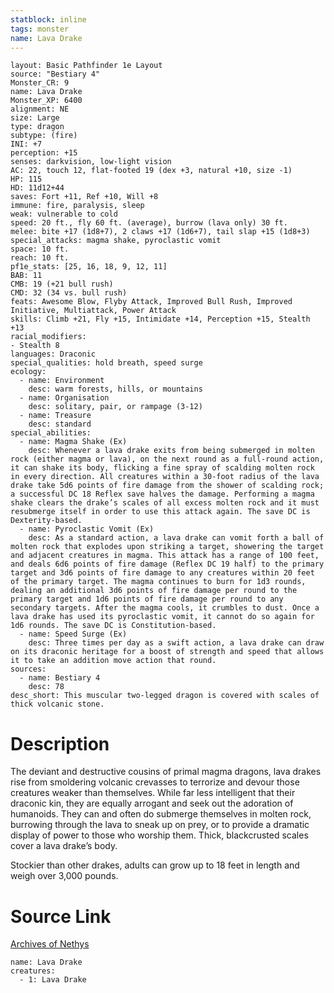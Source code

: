 ```yaml
---
statblock: inline
tags: monster
name: Lava Drake
---
```

```statblock
layout: Basic Pathfinder 1e Layout
source: "Bestiary 4"
Monster_CR: 9
name: Lava Drake
Monster_XP: 6400
alignment: NE
size: Large
type: dragon
subtype: (fire)
INI: +7
perception: +15
senses: darkvision, low-light vision
AC: 22, touch 12, flat-footed 19 (dex +3, natural +10, size -1)
HP: 115
HD: 11d12+44
saves: Fort +11, Ref +10, Will +8
immune: fire, paralysis, sleep
weak: vulnerable to cold
speed: 20 ft., fly 60 ft. (average), burrow (lava only) 30 ft.
melee: bite +17 (1d8+7), 2 claws +17 (1d6+7), tail slap +15 (1d8+3)
special_attacks: magma shake, pyroclastic vomit
space: 10 ft.
reach: 10 ft.
pf1e_stats: [25, 16, 18, 9, 12, 11]
BAB: 11
CMB: 19 (+21 bull rush)
CMD: 32 (34 vs. bull rush)
feats: Awesome Blow, Flyby Attack, Improved Bull Rush, Improved Initiative, Multiattack, Power Attack
skills: Climb +21, Fly +15, Intimidate +14, Perception +15, Stealth +13
racial_modifiers:
- Stealth 8
languages: Draconic
special_qualities: hold breath, speed surge
ecology:
  - name: Environment
    desc: warm forests, hills, or mountains
  - name: Organisation
    desc: solitary, pair, or rampage (3-12)
  - name: Treasure
    desc: standard
special_abilities:
  - name: Magma Shake (Ex)
    desc: Whenever a lava drake exits from being submerged in molten rock (either magma or lava), on the next round as a full-round action, it can shake its body, flicking a fine spray of scalding molten rock in every direction. All creatures within a 30-foot radius of the lava drake take 5d6 points of fire damage from the shower of scalding rock; a successful DC 18 Reflex save halves the damage. Performing a magma shake clears the drake’s scales of all excess molten rock and it must resubmerge itself in order to use this attack again. The save DC is Dexterity-based.
  - name: Pyroclastic Vomit (Ex)
    desc: As a standard action, a lava drake can vomit forth a ball of molten rock that explodes upon striking a target, showering the target and adjacent creatures in magma. This attack has a range of 100 feet, and deals 6d6 points of fire damage (Reflex DC 19 half) to the primary target and 3d6 points of fire damage to any creatures within 20 feet of the primary target. The magma continues to burn for 1d3 rounds, dealing an additional 3d6 points of fire damage per round to the primary target and 1d6 points of fire damage per round to any secondary targets. After the magma cools, it crumbles to dust. Once a lava drake has used its pyroclastic vomit, it cannot do so again for 1d6 rounds. The save DC is Constitution-based.
  - name: Speed Surge (Ex)
    desc: Three times per day as a swift action, a lava drake can draw on its draconic heritage for a boost of strength and speed that allows it to take an addition move action that round.
sources:
  - name: Bestiary 4
    desc: 78
desc_short: This muscular two-legged dragon is covered with scales of thick volcanic stone.
```
# Description
The deviant and destructive cousins of primal magma dragons, lava drakes rise from smoldering volcanic crevasses to terrorize and devour those creatures weaker than themselves. While far less intelligent that their draconic kin, they are equally arrogant and seek out the adoration of humanoids. They can and often do submerge themselves in molten rock, burrowing through the lava to sneak up on prey, or to provide a dramatic display of power to those who worship them. Thick, blackcrusted scales cover a lava drake’s body.

Stockier than other drakes, adults can grow up to 18 feet in length and weigh over 3,000 pounds.
# Source Link
[Archives of Nethys](https://aonprd.com/MonsterDisplay.aspx?ItemName=Lava%20Drake)
```encounter-table
name: Lava Drake
creatures:
  - 1: Lava Drake
```
